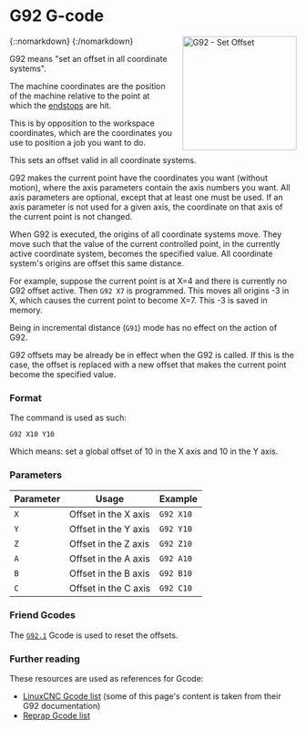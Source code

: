 # G92 G-code

{::nomarkdown}
<a href="images/Missing.png">
  <img src="images/Missing.png" alt="G92 - Set Offset" width="200" height="200" style="float: right; margin-left: 1rem;"/>
</a>
{:/nomarkdown}

G92 means "set an offset in all coordinate systems".

The machine coordinates are the position of the machine relative to the point at which the [endstops](endstops) are hit.

This is by opposition to the workspace coordinates, which are the coordinates you use to position a job you want to do.

This sets an offset valid in all coordinate systems.

G92 makes the current point have the coordinates you want (without motion), where the axis parameters contain the axis numbers you want. All axis parameters are optional, except that at least one must be used. If an axis parameter is not used for a given axis, the coordinate on that axis of the current point is not changed.

When G92 is executed, the origins of all coordinate systems move. They move such that the value of the current controlled point, in the currently active coordinate system, becomes the specified value. All coordinate system's origins are offset this same distance.

For example, suppose the current point is at X=4 and there is currently no G92 offset active. Then `G92 X7` is programmed. This moves all origins -3 in X, which causes the current point to become X=7. This -3 is saved in memory.

Being in incremental distance (`G91`) mode has no effect on the action of G92.

G92 offsets may be already be in effect when the G92 is called. If this is the case, the offset is replaced with a new offset that makes the current point become the specified value.

### Format

The command is used as such: 

```
G92 X10 Y10
```

Which means: set a global offset of 10 in the X axis and 10 in the Y axis.

### Parameters

| Parameter | Usage               | Example  |
| --------- | ------------------- | -------- |
| `X`       | Offset in the X axis | `G92 X10` |
| `Y`       | Offset in the Y axis | `G92 Y10` |
| `Z`       | Offset in the Z axis | `G92 Z10` |
| `A`       | Offset in the A axis | `G92 A10` |
| `B`       | Offset in the B axis | `G92 B10` |
| `C`       | Offset in the C axis | `G92 C10` |

### Friend Gcodes

The [`G92.1`](g92-1) Gcode is used to reset the offsets.

### Further reading

These resources are used as references for Gcode: 
- [LinuxCNC Gcode list](http://linuxcnc.org/docs/html/gcode.html) (some of this page's content is taken from their G92 documentation)
- [Reprap Gcode list](http://reprap.org/wiki/G-code)
